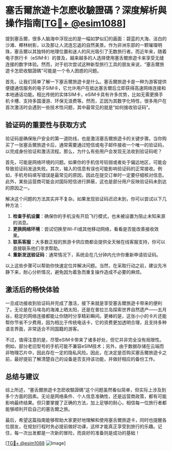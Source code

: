 # 塞舌爾旅遊卡怎麽收驗證碼？深度解析與操作指南[[TG💪+ @esim1088](https://t.me/s/esim1088)]

提到塞舌爾，很多人脑海中浮现出的是一幅如梦似幻的画面：碧蓝的大海、洁白的沙滩、椰林树影，以及那让人流连忘返的自然美景。作为非洲东部的一颗璀璨明珠，塞舌爾以其独特的地理位置和迷人的风光吸引了无数旅行者。而近年来，随着电子旅行卡（eSIM卡）的普及，越来越多的人选择使用塞舌爾旅遊卡来享受无缝连接的数字体验。然而，对于初次尝试这种新型旅行工具的朋友来说，“塞舌爾旅遊卡怎麽收驗證碼”可能是一个令人困惑的问题。

首先，让我们简单了解一下塞舌爾旅遊卡是什么。塞舌爾旅遊卡是一种为游客提供便捷通信服务的电子SIM卡，它允许用户在抵达塞舌爾后立即获得高速网络连接和本地通话功能。相比传统的实体SIM卡，eSIM卡具有许多优势，比如无需更换手机卡槽、支持多国漫游、环保无浪费等。然而，正因为其数字化特性，很多用户在首次激活时会遇到一些技术性问题，其中最常见的就是“如何接收验证码”。

## 验证码的重要性与获取方式

验证码是确保账户安全的第一道防线，也是激活塞舌爾旅遊卡的关键步骤。当你购买了一张塞舌爾旅遊卡后，通常需要通过短信或电子邮件接收一个唯一的验证码，以完成身份验证和激活流程。那么，为什么有些用户会发现无法收到验证码呢？

首先，可能是网络环境的问题。如果你的手机信号较弱或者处于偏远地区，可能会导致验证码发送失败。其次，输入的信息有误也可能影响验证码的正常接收。例如，手机号码填写错误是最常见的原因，因此在提交订单时一定要仔细核对信息。此外，某些运营商可能会对国际短信进行屏蔽，这也是部分用户反映验证码未到达的原因之一。

解决这个问题的方法其实并不复杂。如果发现验证码迟迟未到，你可以尝试以下几种方法：

1. **检查手机设置**：确保你的手机没有开启飞行模式，也未被设置为阻止未知来源的消息。
2. **更换网络环境**：尝试切换至Wi-Fi或其他移动网络，看看是否能改善接收效果。
3. **联系客服**：大多数正规的旅游卡供应商都会提供全天候在线客服支持，你可以直接联系他们寻求帮助。
4. **重新发送验证码**：通常情况下，系统会在几分钟内允许你重新申请验证码。

以上这些步骤可以帮助你快速定位并解决问题。当然，在采取行动之前，建议先冷静下来，耐心分析情况，避免因为着急而重复操作造成不必要的麻烦。

## 激活后的畅快体验

一旦成功接收到验证码并完成了激活，接下来就是享受塞舌爾旅遊卡带来的便利了。无论是在马埃岛的海滩上晒太阳，还是在普拉兰岛探索世界自然遗产——五月谷，稳定的网络连接都能让你随时分享精彩瞬间。更棒的是，这张小小的卡片还能帮你节省不少费用，因为相比于传统电话卡，它的资费更加透明合理，且支持多种语言界面，非常适合不同国籍的游客。

不过，值得注意的是，尽管eSIM卡带来了诸多好处，但它并非完全没有局限性。例如，部分老旧型号的手机可能不兼容eSIM技术；另外，由于数据存储在云端而非物理芯片中，因此存在一定的隐私风险。因此，在决定是否购买塞舌爾旅遊卡之前，最好提前了解清楚自己的设备是否支持该功能，并做好相应的备份工作。

## 总结与建议

综上所述，“塞舌爾旅遊卡怎麽收驗證碼”这个问题虽然看似简单，但实际上涉及到多个方面的因素。无论是网络条件、个人信息准确性，还是运营商政策，都有可能影响最终结果。但只要掌握了正确的方法，加上足够的耐心，相信每一位旅行者都能够顺利开启自己的塞舌爾之旅。

最后，希望这篇指南能够帮助大家更好地理解和使用塞舌爾旅遊卡，同时也提醒各位朋友，在规划行程时务必提前做好功课，这样才能真正享受到旅行的乐趣。记住，每一次出发都是一次新的冒险，而良好的准备则是成功的基础！

[[TG💪+ @esim1088](https://t.me/s/esim1088) ![Image](https://i.postimg.cc/4NQfJmqS/Snipaste-2025-05-13-00-14-12.png)]